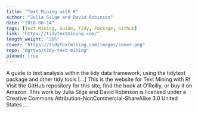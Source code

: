 ```yaml
---
title: "Text Mining with R"
author: "Julia Silge and David Robinson"
date: "2018-08-14"
tags: [Text Mining, Guide, Tidy, Package, Github]
link: "https://tidytextmining.com/"
length_weight: "20%"
cover: "https://tidytextmining.com/images/cover.png"
repo: "dgrtwo/tidy-text-mining"
pinned: true
---
```


A guide to text analysis within the tidy data framework, using the tidytext package and other tidy tools [...] This is the website for Text Mining with R! Visit the GitHub repository for this site, find the book at O’Reilly, or buy it on Amazon. This work by Julia Silge and David Robinson is licensed under a Creative Commons Attribution-NonCommercial-ShareAlike 3.0 United States ...
